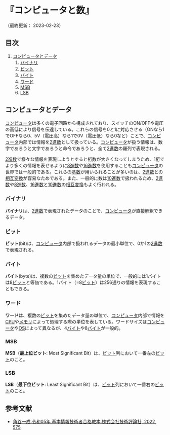 # 『コンピュータと数』

（最終更新： 2023-02-23）


## 目次

1. [コンピュータとデータ](#コンピュータとデータ)
	1. [バイナリ](#バイナリ)
	1. [ビット](#ビット)
	1. [バイト](#バイト)
	1. [ワード](#ワード)
	1. [MSB](#msb)
	1. [LSB](#lsb)


## コンピュータとデータ

[コンピュータ](../../../computer/_/chapters/basic_knowledge_of_computer.md#コンピュータ)は多くの電子回路から構成されており、スイッチのON/OFFや電圧の高低により信号を伝達している。これらの信号を0と1に対応させる（ONなら1でOFFなら0、5V（電圧高）なら1で0V（電圧低）なら0など）ことで、[コンピュータ](../../../computer/_/chapters/basic_knowledge_of_computer.md#コンピュータ)内部では情報を[2進数](../../discrete_mathematics/_/chapters/radix.md#2進数)として扱っている。[コンピュータ](../../../computer/_/chapters/basic_knowledge_of_computer.md#コンピュータ)が扱う情報は、数字であろうと文字であろうと命令であろうと、全て[2進数](../../discrete_mathematics/_/chapters/radix.md#2進数)の羅列で表現される。

[2進数](../../discrete_mathematics/_/chapters/radix.md#2進数)で様々な情報を表現しようとすると桁数が大きくなってしまうため、1桁でより多くの情報を表せるように[8進数](../../discrete_mathematics/_/chapters/radix.md#8進数)や[16進数](../../discrete_mathematics/_/chapters/radix.md#16進数)を使用することも[コンピュータ](../../../computer/_/chapters/basic_knowledge_of_computer.md#コンピュータ)の世界では一般的である。これらの[基数](../../discrete_mathematics/_/chapters/radix.md#基数-1)が用いられることが多いのは、[2進数](../../discrete_mathematics/_/chapters/radix.md#2進数)との[相互変換](../../discrete_mathematics/_/chapters/radix.md#基数変換)が容易なためである。また、一般的に数は[10進数](../../discrete_mathematics/_/chapters/radix.md#2進数)で扱われるため、[2進数](../../discrete_mathematics/_/chapters/radix.md#2進数)や[8進数](../../discrete_mathematics/_/chapters/radix.md#8進数)、[16進数](../../discrete_mathematics/_/chapters/radix.md#16進数)と[10進数](../../discrete_mathematics/_/chapters/radix.md#10進数)の[相互変換](../../discrete_mathematics/_/chapters/radix.md#基数変換)もよく行われる。

### バイナリ

**バイナリ**は、[2進数](../../discrete_mathematics/_/chapters/radix.md#2進数)で表現されたデータのことで、[コンピュータ](../../../computer/_/chapters/basic_knowledge_of_computer.md#コンピュータ)が直接解釈できるデータ。

### ビット

**ビット**(bit)は、[コンピュータ](../../../computer/_/chapters/basic_knowledge_of_computer.md#コンピュータ)内部で扱われるデータの最小単位で、0か1の[2進数](../../discrete_mathematics/_/chapters/radix.md#2進数)で表現される。

### バイト

**バイト**(byte)は、複数の[ビット](#ビット)を集めたデータ量の単位で、一般的には1バイトは8[ビット](#ビット)と等価である。1バイト（=8[ビット](#ビット)）は256通りの情報を表現することもできる。

### ワード

**ワード**は、複数の[ビット](#ビット)を集めたデータ量の単位で、[コンピュータ](../../../computer/_/chapters/basic_knowledge_of_computer.md#コンピュータ)内部で情報を[CPU](../../../computer/hardware/_/chapters/processor.md#cpu)や[メモリ](../../../computer/hardware/_/chapters/memory.md#メモリ-1)によって処理する際の単位を表している。ワードサイズは[コンピュータ](../../../computer/_/chapters/basic_knowledge_of_computer.md#コンピュータ)や[OS](../../../computer/software/_/chapters/operation_system.md#オペレーティングシステム-1)によって異なるが、4[バイト](#バイト)や8[バイト](#バイト)が一般的。

### MSB

**MSB**（**最上位ビット**: Most Significant Bit）は、[ビット](#ビット)列において一番左の[ビット](#ビット)のこと。

### LSB

**LSB**（**最下位ビット**: Least Significant Bit）は、[ビット](#ビット)列において一番右の[ビット](#ビット)のこと。


## 参考文献

- [角谷一成.令和05年 基本情報技術者合格教本.株式会社技術評論社, 2022, 575](https://gihyo.jp/book/2022/978-4-297-13164-7)
